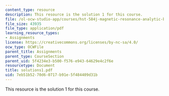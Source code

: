 ```yaml
---
content_type: resource
description: This resource is the solution 1 for this course.
file: /ol-ocw-studio-app/courses/hst-584j-magnetic-resonance-analytic-biochemical-and-imaging-techniques-spring-2006/7eb51b5270d60717b91e5f484409d31b_solutions1.pdf
file_size: 43935
file_type: application/pdf
learning_resource_types:
- Assignments
license: https://creativecommons.org/licenses/by-nc-sa/4.0/
ocw_type: OCWFile
parent_title: Assignments
parent_type: CourseSection
parent_uid: 5f4234e3-b500-f576-e943-64629e4c2f6e
resourcetype: Document
title: solutions1.pdf
uid: 7eb51b52-70d6-0717-b91e-5f484409d31b
---
```

This resource is the solution 1 for this course.